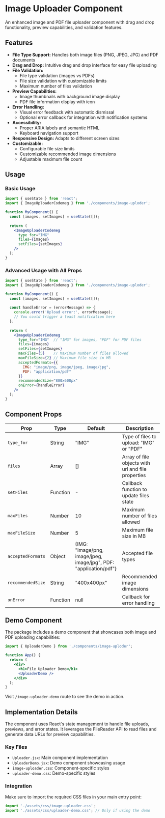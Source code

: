 # Image Uploader Component

An enhanced image and PDF file uploader component with drag and drop functionality, preview capabilities, and validation features.

## Features

- **File Type Support:** Handles both image files (PNG, JPEG, JPG) and PDF documents
- **Drag and Drop:** Intuitive drag and drop interface for easy file uploading
- **File Validation:**
  - File type validation (images vs PDFs)
  - File size validation with customizable limits
  - Maximum number of files validation
- **Preview Capabilities:**
  - Image thumbnails with background image display
  - PDF file information display with icon
- **Error Handling:**
  - Visual error feedback with automatic dismissal
  - Optional error callback for integration with notification systems
- **Accessibility:**
  - Proper ARIA labels and semantic HTML
  - Keyboard navigation support
- **Responsive Design:** Adapts to different screen sizes
- **Customizable:**
  - Configurable file size limits
  - Customizable recommended image dimensions
  - Adjustable maximum file count

## Usage

### Basic Usage

```jsx
import { useState } from 'react';
import { ImageUploaderCodemeg } from './components/image-uploder';

function MyComponent() {
  const [images, setImages] = useState([]);
  
  return (
    <ImageUploaderCodemeg
      type_for="IMG"
      files={images}
      setFiles={setImages}
    />
  );
}
```

### Advanced Usage with All Props

```jsx
import { useState } from 'react';
import { ImageUploaderCodemeg } from './components/image-uploder';

function MyComponent() {
  const [images, setImages] = useState([]);
  
  const handleError = (errorMessage) => {
    console.error('Upload error:', errorMessage);
    // You could trigger a toast notification here
  };
  
  return (
    <ImageUploaderCodemeg
      type_for="IMG"  // "IMG" for images, "PDF" for PDF files
      files={images}
      setFiles={setImages}
      maxFiles={5}    // Maximum number of files allowed
      maxFileSize={2} // Maximum file size in MB
      acceptedFormats={{
        IMG: "image/png, image/jpeg, image/jpg",
        PDF: "application/pdf"
      }}
      recommendedSize="800x600px"
      onError={handleError}
    />
  );
}
```

## Component Props

| Prop             | Type             | Default            | Description                                    |
|------------------|------------------|--------------------|------------------------------------------------|
| `type_for`       | String           | "IMG"              | Type of files to upload: "IMG" or "PDF"        |
| `files`          | Array            | []                 | Array of file objects with url and file properties |
| `setFiles`       | Function         | -                  | Callback function to update files state        |
| `maxFiles`       | Number           | 10                 | Maximum number of files allowed                |
| `maxFileSize`    | Number           | 5                  | Maximum file size in MB                        |
| `acceptedFormats`| Object           | {IMG: "image/png, image/jpeg, image/jpg", PDF: "application/pdf"} | Accepted file types |
| `recommendedSize`| String           | "400x400px"        | Recommended image dimensions                   |
| `onError`        | Function         | null               | Callback for error handling                    |

## Demo Component

The package includes a demo component that showcases both image and PDF uploading capabilities:

```jsx
import { UploaderDemo } from './components/image-uploder';

function App() {
  return (
    <div>
      <h1>File Uploader Demo</h1>
      <UploaderDemo />
    </div>
  );
}
```

Visit `/image-uploader-demo` route to see the demo in action.

## Implementation Details

The component uses React's state management to handle file uploads, previews, and error states. It leverages the FileReader API to read files and generate data URLs for preview capabilities.

### Key Files

- `Uploader.jsx`: Main component implementation
- `UploaderDemo.jsx`: Demo component showcasing usage
- `image-uploader.css`: Component-specific styles
- `uploader-demo.css`: Demo-specific styles

### Integration

Make sure to import the required CSS files in your main entry point:

```jsx
import './assets/css/image-uploader.css';
import './assets/css/uploader-demo.css'; // Only if using the demo
